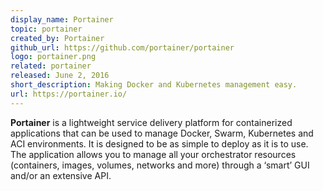 ```yaml
---
display_name: Portainer
topic: portainer
created_by: Portainer
github_url: https://github.com/portainer/portainer
logo: portainer.png
related: portainer
released: June 2, 2016
short_description: Making Docker and Kubernetes management easy.
url: https://portainer.io/
---
```

**Portainer** is a lightweight service delivery platform for containerized applications that can be used to manage Docker, Swarm, Kubernetes and ACI environments. It is designed to be as simple to deploy as it is to use. The application allows you to manage all your orchestrator resources (containers, images, volumes, networks and more) through a ‘smart’ GUI and/or an extensive API.